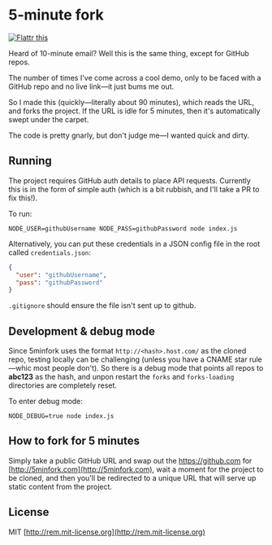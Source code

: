 # 5-minute fork

[![Flattr this](http://api.flattr.com/button/flattr-badge-large.png)](http://flattr.com/thing/1463468/remy5minutefork-on-GitHub)

Heard of 10-minute email? Well this is the same thing, except for GitHub repos.

The number of times I've come across a cool demo, only to be faced with a GitHub repo and no live link—it just bums me out.

So I made this (quickly—literally about 90 minutes), which reads the URL, and forks the project. If the URL is idle for 5 minutes, then it's automatically swept under the carpet.

The code is pretty gnarly, but don't judge me—I wanted quick and dirty.

## Running

The project requires GitHub auth details to place API requests. Currently this is in the form of simple auth (which is a bit rubbish, and I'll take a PR to fix this!).

To run:

    NODE_USER=githubUsername NODE_PASS=githubPassword node index.js

Alternatively, you can put these credentials in a JSON config file in the root called `credentials.json`:

```json
{
  "user": "githubUsername",
  "pass": "githubPassword"
}
```

`.gitignore` should ensure the file isn't sent up to github.

## Development & debug mode

Since 5minfork uses the format `http://<hash>.host.com/` as the cloned repo, testing locally can be challenging (unless you have a CNAME star rule—whic most people don't). So there is a debug mode that points all repos to **abc123** as the hash, and unpon restart the `forks` and `forks-loading` directories are completely reset.

To enter debug mode:

    NODE_DEBUG=true node index.js

## How to fork for 5 minutes

Simply take a public GitHub URL and swap out the https://github.com for [http://5minfork.com](http://5minfork.com), wait a moment for the project to be cloned, and then you'll be redirected to a unique URL that will serve up static content from the project.

## License

MIT [http://rem.mit-license.org](http://rem.mit-license.org)

